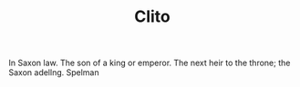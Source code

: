---
title: Clito
letter: C
permalink: "/definitions/bld-clito.html"
body: In Saxon law. The son of a king or emperor. The next heir to the throne; the
  Saxon adellng. Spelman
published_at: '2018-07-07'
source: Black's Law Dictionary 2nd Ed (1910)
layout: post
---